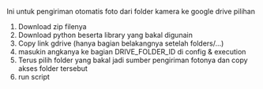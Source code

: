 Ini untuk pengiriman otomatis foto dari folder kamera ke google drive pilihan

1. Download zip filenya
2. Download python beserta library yang bakal digunain
3. Copy link gdrive (hanya bagian belakangnya setelah folders/...)
4. masukin angkanya ke bagian DRIVE_FOLDER_ID di config & execution
5. Terus pilih folder yang bakal jadi sumber pengiriman fotonya dan copy akses folder tersebut
6. run script
